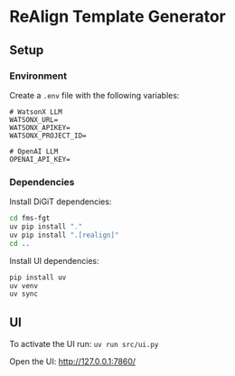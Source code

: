 # ReAlign Template Generator

## Setup

### Environment

Create a `.env` file with the following variables:

```env
# WatsonX LLM
WATSONX_URL=
WATSONX_APIKEY=
WATSONX_PROJECT_ID=

# OpenAI LLM
OPENAI_API_KEY=
```

### Dependencies

Install DiGiT dependencies:
```bash
cd fms-fgt
uv pip install "."
uv pip install ".[realign]"
cd ..
```

Install UI dependencies:
```bash
pip install uv
uv venv
uv sync
```

## UI

To activate the UI run: `uv run src/ui.py`

Open the UI: http://127.0.0.1:7860/